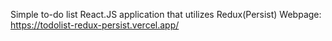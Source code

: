Simple to-do list React.JS application that utilizes Redux(Persist)
Webpage: https://todolist-redux-persist.vercel.app/
